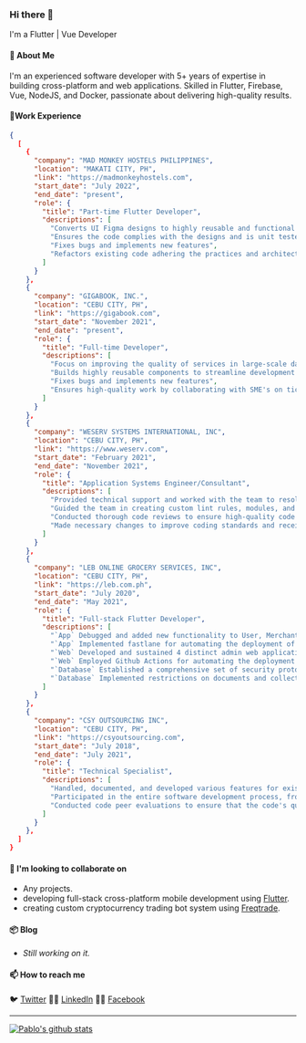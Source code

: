 ### Hi there 👋

<!--
**jonasreycian/jonasreycian** is a ✨ _special_ ✨ repository because its `README.md` (this file) appears on your GitHub profile.

Here are some ideas to get you started:

- 🔭 I’m currently working on ...
- 🌱 I’m currently learning ...
- 👯 I’m looking to collaborate on ...
- 🤔 I’m looking for help with ...
- 💬 Ask me about ...
- 📫 How to reach me: ...
- 😄 Pronouns: ...
- ⚡ Fun fact: ...
-->

I'm a Flutter | Vue Developer

#### 💬 About Me

I'm an experienced software developer with 5+ years of expertise in building cross-platform and web applications. Skilled in Flutter,
Firebase, Vue, NodeJS, and Docker, passionate about delivering high-quality results.

#### 🎩Work Experience

```json
{
  [
    {
      "company": "MAD MONKEY HOSTELS PHILIPPINES",
      "location": "MAKATI CITY, PH",
      "link": "https://madmonkeyhostels.com",
      "start_date": "July 2022",
      "end_date": "present",
      "role": {
        "title": "Part-time Flutter Developer",
        "descriptions": [
          "Converts UI Figma designs to highly reusable and functional widgets.",
          "Ensures the code complies with the designs and is unit tested.",
          "Fixes bugs and implements new features",
          "Refactors existing code adhering the practices and architecture of GETX"
        ]
      }
    },
    {
      "company": "GIGABOOK, INC.",
      "location": "CEBU CITY, PH",
      "link": "https://gigabook.com",
      "start_date": "November 2021",
      "end_date": "present",
      "role": {
        "title": "Full-time Developer",
        "descriptions": [
          "Focus on improving the quality of services in large-scale data-driven applications.",
          "Builds highly reusable components to streamline development processes.",
          "Fixes bugs and implements new features",
          "Ensures high-quality work by collaborating with SME's on tickets that needed further clarification."
        ]
      }
    },
    {
      "company": "WESERV SYSTEMS INTERNATIONAL, INC",
      "location": "CEBU CITY, PH",
      "link": "https://www.weserv.com",
      "start_date": "February 2021",
      "end_date": "November 2021",
      "role": {
        "title": "Application Systems Engineer/Consultant",
        "descriptions": [
          "Provided technical support and worked with the team to resolve any challenges during the project.",
          "Guided the team in creating custom lint rules, modules, and test automation scripts to improve efficiency and effectiveness.",
          "Conducted thorough code reviews to ensure high-quality code and compliance with coding standards.",
          "Made necessary changes to improve coding standards and received bug-free external review projects from the client."
        ]
      }
    },
    {
      "company": "LEB ONLINE GROCERY SERVICES, INC",
      "location": "CEBU CITY, PH",
      "link": "https://leb.com.ph",
      "start_date": "July 2020",
      "end_date": "May 2021",
      "role": {
        "title": "Full-stack Flutter Developer",
        "descriptions": [
          "`App` Debugged and added new functionality to User, Merchant, and Rider apps using Flutter with Stacked Architecture.",
          "`App` Implemented fastlane for automating the deployment of mobile apps to Google Play and the App Store.",
          "`Web` Developed and sustained 4 distinct admin web applications using Vue/Quasar Framework and Vuex for state management.",
          "`Web` Employed Github Actions for automating the deployment of the web apps to Firebase Hosting.",
          "`Database` Established a comprehensive set of security protocols on Cloud Firestore to prevent unauthorized access.",
          "`Database` Implemented restrictions on documents and collections in the database."
        ]
      }
    },
    {
      "company": "CSY OUTSOURCING INC",
      "location": "CEBU CITY, PH",
      "link": "https://csyoutsourcing.com",
      "start_date": "July 2018",
      "end_date": "July 2021",
      "role": {
        "title": "Technical Specialist",
        "descriptions": [
          "Handled, documented, and developed various features for existing banking printing and messaging modules.",
          "Participated in the entire software development process, from requirements gathering to deployment.",
          "Conducted code peer evaluations to ensure that the code's quality was maintained at all times."
        ]
      }
    },
  ]
}
```

#### 👯 I'm looking to collaborate on

- Any projects.
- developing full-stack cross-platform mobile development using [Flutter](https://flutter.dev/).
- creating custom cryptocurrency trading bot system using [Freqtrade](https://freqtrade.io/).

#### 📦 Blog

- *Still working on it.*

#### 📫 How to reach me

🐦 [Twitter](https://twitter.com/jonasreycian) 👨‍💼 [LinkedIn](https://www.linkedin.com/in/jonasreycian/) 👨‍💼 [Facebook](https://facebook.com/reycian)

---

[![Pablo's github stats](https://github-readme-stats.vercel.app/api?username=jonasreycian&show_icons=true&theme=dark)](https://github.com/anuraghazra/github-readme-stats)
